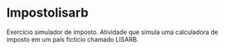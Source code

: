 # Impostolisarb
Exercício simulador de imposto.
Atividade que simula uma calculadora de imposto em um país fictício chamado LISARB. 

